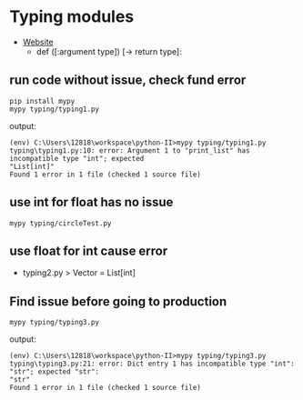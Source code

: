 # Typing modules

* [Website](https://www.journaldev.com/34519/python-typing-module)
    - def <function name>(<argument>[:argument type]) [-> return type]:

## run code without issue, check fund error
```
pip install mypy
mypy typing/typing1.py
```

output:

```
(env) C:\Users\12818\workspace\python-II>mypy typing/typing1.py
typing\typing1.py:10: error: Argument 1 to "print_list" has incompatible type "int"; expected 
"List[int]"
Found 1 error in 1 file (checked 1 source file)
```

## use int for float has no issue
```
mypy typing/circleTest.py
```

## use float for int cause error
- typing2.py > Vector = List[int]

## Find issue before going to production

```
mypy typing/typing3.py
```

output:

```
(env) C:\Users\12818\workspace\python-II>mypy typing/typing3.py
typing\typing3.py:21: error: Dict entry 1 has incompatible type "int": "str"; expected "str": 
"str"
Found 1 error in 1 file (checked 1 source file)
```